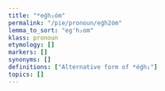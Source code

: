 ```yaml
---
title: "*eǵh₂óm"
permalink: "/pie/pronoun/eǵh2óm"
lemma_to_sort: "eg'h₂om"
klass: pronoun
etymology: []
markers: []
synonyms: []
definitions: ["Alternative form of *éǵh₂"]
topics: []
---
```


